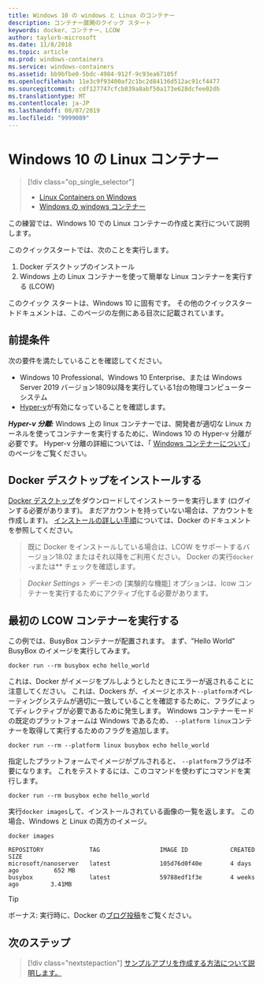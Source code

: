 ```yaml
---
title: Windows 10 の windows と Linux のコンテナー
description: コンテナー展開のクイック スタート
keywords: docker、コンテナー、LCOW
author: taylorb-microsoft
ms.date: 11/8/2018
ms.topic: article
ms.prod: windows-containers
ms.service: windows-containers
ms.assetid: bb9bfbe0-5bdc-4984-912f-9c93ea67105f
ms.openlocfilehash: 11e3c9f93400af2c1bc2d84136d512ac91cf4477
ms.sourcegitcommit: cdf127747cfcb839a8abf50a173e628dcfee02db
ms.translationtype: MT
ms.contentlocale: ja-JP
ms.lasthandoff: 08/07/2019
ms.locfileid: "9999089"
---
```

# <a name="linux-containers-on-windows-10"></a>Windows 10 の Linux コンテナー

> [!div class="op_single_selector"]
> - [Linux Containers on Windows](quick-start-windows-10-linux.md)
> - [Windows の windows コンテナー](quick-start-windows-10.md)

この練習では、Windows 10 での Linux コンテナーの作成と実行について説明します。

このクイックスタートでは、次のことを実行します。

1. Docker デスクトップのインストール
2. Windows 上の Linux コンテナーを使って簡単な Linux コンテナーを実行する (LCOW)

このクイック スタートは、Windows 10 に固有です。 その他のクイックスタートドキュメントは、このページの左側にある目次に記載されています。

## <a name="prerequisites"></a>前提条件

次の要件を満たしていることを確認してください。
- Windows 10 Professional、Windows 10 Enterprise、または Windows Server 2019 バージョン1809以降を実行している1台の物理コンピューターシステム
- [Hyper-v](https://docs.microsoft.com/virtualization/hyper-v-on-windows/reference/hyper-v-requirements)が有効になっていることを確認します。

***Hyper-v 分離:*** Windows 上の linux コンテナーでは、開発者が適切な Linux カーネルを使ってコンテナーを実行するために、Windows 10 の Hyper-v 分離が必要です。 Hyper-v 分離の詳細については、「 [Windows コンテナーについて](../about/index.md)」のページをご覧ください。

## <a name="install-docker-desktop"></a>Docker デスクトップをインストールする

[Docker デスクトップ](https://store.docker.com/editions/community/docker-ce-desktop-windows)をダウンロードしてインストーラーを実行します (ログインする必要があります)。 まだアカウントを持っていない場合は、アカウントを作成します)。 [インストールの詳しい手順](https://docs.docker.com/docker-for-windows/install)については、Docker のドキュメントを参照してください。

> 既に Docker をインストールしている場合は、LCOW をサポートするバージョン18.02 またはそれ以降をご利用ください。 Docker の実行`docker -v`または** チェックを確認します。

> *Docker Settings > デーモン*の [実験的な機能] オプションは、lcow コンテナーを実行するためにアクティブ化する必要があります。

## <a name="run-your-first-lcow-container"></a>最初の LCOW コンテナーを実行する

この例では、BusyBox コンテナーが配置されます。 まず、"Hello World" BusyBox のイメージを実行してみます。

```console
docker run --rm busybox echo hello_world
```

これは、Docker がイメージをプルしようとしたときにエラーが返されることに注意してください。 これは、Dockers が、イメージとホスト`--platform`オペレーティングシステムが適切に一致していることを確認するために、フラグによってディレクティブが必要であるために発生します。 Windows コンテナーモードの既定のプラットフォームは Windows であるため、 `--platform linux`コンテナーを取得して実行するためのフラグを追加します。

```console
docker run --rm --platform linux busybox echo hello_world
```

指定したプラットフォームでイメージがプルされると、 `--platform`フラグは不要になります。 これをテストするには、このコマンドを使わずにコマンドを実行します。

```console
docker run --rm busybox echo hello_world
```

実行`docker images`して、インストールされている画像の一覧を返します。 この場合、Windows と Linux の両方のイメージ。

```console
docker images

REPOSITORY             TAG                 IMAGE ID            CREATED             SIZE
microsoft/nanoserver   latest              105d76d0f40e        4 days ago          652 MB
busybox                latest              59788edf1f3e        4 weeks ago         3.41MB
```

> [!TIP]
> ボーナス: 実行時に、Docker の[ブログ投稿](https://blog.docker.com/2018/02/docker-for-windows-18-02-with-windows-10-fall-creators-update/)をご覧ください。

## <a name="next-steps"></a>次のステップ

> [!div class="nextstepaction"]
> [サンプルアプリを作成する方法について説明します。](./building-sample-app.md)
